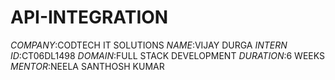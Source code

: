 # API-INTEGRATION
*COMPANY*:CODTECH IT SOLUTIONS
*NAME*:VIJAY DURGA
*INTERN ID*:CT06DL1498
*DOMAIN*:FULL STACK DEVELOPMENT
*DURATION*:6 WEEKS
*MENTOR*:NEELA SANTHOSH KUMAR
